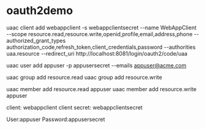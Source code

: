 # oauth2demo

uaac client add webappclient -s webappclientsecret --name WebAppClient --scope resource.read,resource.write,openid,profile,email,address,phone --authorized_grant_types authorization_code,refresh_token,client_credentials,password --authorities uaa.resource --redirect_uri http://localhost:8081/login/oauth2/code/uaa

uaac user add appuser -p appusersecret --emails appuser@acme.com

uaac group add resource.read
uaac group add resource.write

uaac member add resource.read appuser
uaac member add resource.write appuser


client: webappclient
client secret: webappclientsecret

User:appuser
Password:appusersecret